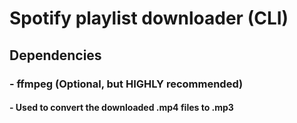 # Spotify playlist downloader (CLI)

## Dependencies
### - ffmpeg (Optional, but HIGHLY recommended)
#### - Used to convert the downloaded .mp4 files to .mp3
